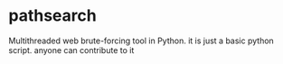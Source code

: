 # pathsearch
Multithreaded web brute-forcing tool in Python.
it is just a basic python script.
anyone can contribute to it

